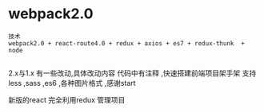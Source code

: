 # webpack2.0

```
技术
webpack2.0 + react-route4.0 + redux + axios + es7 + redux-thunk  + node


```

  2.x与1.x 有一些改动,具体改动内容 代码中有注释 ,快速搭建前端项目架手架  支持less ,sass ,es6 ,各种图片格式 ,感谢start  

  新版的react  完全利用redux 管理项目

```
